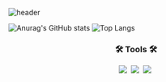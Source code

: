 ![header](https://capsule-render.vercel.app/api?type=wave&color=auto&height=300&section=header&text=jihun%20github&fontSize=90)

![Anurag's GitHub stats](https://github-readme-stats.vercel.app/api?username=jihun4452&show_icons=true&theme=radical)  ![Top Langs](https://github-readme-stats.vercel.app/api/top-langs/?username=jihun4452)

<h3 align="center">🛠 Tools 🛠</h3>
<div align="center">
  <img src="https://img.shields.io/badge/git-F05033.svg?style=for-the-badge&logo=git&logoColor=white" />&nbsp
  <img src="https://img.shields.io/badge/github-181717.svg?style=for-the-badge&logo=github&logoColor=white" />&nbsp
  <img src="https://img.shields.io/badge/Notion-F3F3F3.svg?style=for-the-badge&logo=notion&logoColor=black" />&nbsp
</div>
